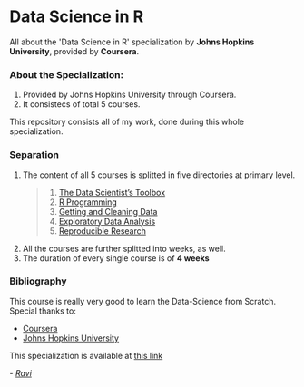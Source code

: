 # Data Science in R
All about the 'Data Science in R' specialization by **Johns Hopkins University**, provided by **Coursera**.

### About the Specialization:
1. Provided by Johns Hopkins University through Coursera.
2. It consistecs of total 5 courses.

This repository consists all of my work, done during this whole specialization.

### Separation
1. The content of all 5 courses is splitted in five directories at primary level.<br />
    > 1. [The Data Scientist’s Toolbox](The%20Data%20Scientist’s%20Toolbox)
    > 2. [R Programming](R%20Programming)
    > 3. [Getting and Cleaning Data](Getting%20and%20Cleaning%20Data)
    > 4. [Exploratory Data Analysis](Exploratory%20Data%20Analysis)
    > 5. [Reproducible Research](Reproducible%20Research)
2. All the courses are further splitted into weeks, as well.
3. The duration of every single course is of **4 weeks**

### Bibliography
This course is really very good to learn the Data-Science from Scratch.<br />
Special thanks to:
* [Coursera](https://www.coursera.org/)
* [Johns Hopkins University](https://www.jhu.edu/)

This specialization is available at [this link](https://www.coursera.org/specializations/data-science-foundations-r)

\- [_Ravi_]( https://raviprakashravi.cf/ )

